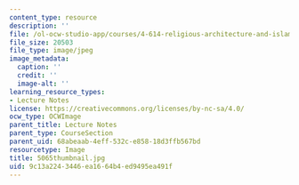 ```yaml
---
content_type: resource
description: ''
file: /ol-ocw-studio-app/courses/4-614-religious-architecture-and-islamic-cultures-fall-2002/9c13a2243446ea1664b4ed9495ea491f_5065thumbnail.jpg
file_size: 20503
file_type: image/jpeg
image_metadata:
  caption: ''
  credit: ''
  image-alt: ''
learning_resource_types:
- Lecture Notes
license: https://creativecommons.org/licenses/by-nc-sa/4.0/
ocw_type: OCWImage
parent_title: Lecture Notes
parent_type: CourseSection
parent_uid: 68abeaab-4eff-532c-e858-18d3ffb567bd
resourcetype: Image
title: 5065thumbnail.jpg
uid: 9c13a224-3446-ea16-64b4-ed9495ea491f
---
```

